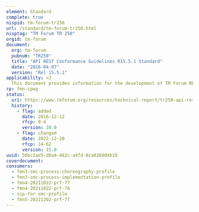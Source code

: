 ```yaml
---
element: Standard
complete: true
nispid: tm-forum-tr250
url: /standard/tm-forum-tr250.html
nisptag: "TM Forum TR 250"
orgid: tm-forum
document:
  org: tm-forum
  pubnum: "TR250"
  title: "API REST Conformance Guidelines R15.5.1 Standard"
  date: "2016-04-07"
  version: "Rel 15.5.1"
applicability: >2
  This document provides information for the development of TM Forum REST APIs Conformance Certification. Application Programming Interfaces, better known by their acronym, API, are becoming ubiquitous and widely recognized as their potential to transform business both within an enterprise and between organizations. APIs are playing an increasingly important role as organizations look for better ways of engaging with customers, optimizing business outcomes, and expanding their digital ecosystems.
rp: fmn-cpwg
status:
  uri: https://www.tmforum.org/resources/technical-report/tr250-api-rest-conformance-guidelines-r15-5-1/
  history: 
    - flag: added
      date: 2016-12-12
      rfcp: 9-4
      version: 10.0
    - flag: changed
      date: 2022-12-20
      rfcp: 14-62
      version: 15.0
uuid: 56bc2ae5-d0a4-482c-a4fd-8ca826904b18
coverdocument:
consumers:
  - fmn3-smc-process-choreography-profile
  - fmn3-smc-process-implementation-profile
  - fmn4-20211022-prf-77
  - fmn4-20211022-prf-78
  - sip-for-smc-profile
  - fmn5-20221202-prf-77
---
```

